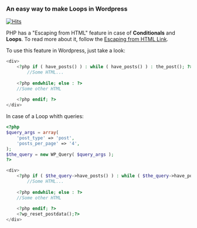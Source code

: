 ### An easy way to make Loops in Wordpress
[![Hits](https://hits.seeyoufarm.com/api/count/incr/badge.svg?url=https%3A%2F%2Fgithub.com%2FZagaz%2Fwordpress-file-path&count_bg=%234970A0&title_bg=%23555555&icon=wordpress.svg&icon_color=%23E7E7E7&title=Visits&edge_flat=false)](https://hits.seeyoufarm.com)

PHP has a "Escaping from HTML" feature in case of **Conditionals** and **Loops**. To read more about it, follow the [Escaping from HTML Link](https://www.php.net/manual/en/language.basic-syntax.phpmode.php "Escaping from HTML Link"). 

To use this feature in Wordpress, just take a look:

```php
<div>
	<?php if ( have_posts() ) : while ( have_posts() ) : the_post(); ?>
		//Some HTML...
	
	<?php endwhile; else : ?>
	//Some other HTML 
	
	<?php endif; ?>
</div>
```
In case of a Loop whith queries:

```php
<?php
$query_args = array(
	'post_type' => 'post',
	'posts_per_page' => '4',
);
$the_query = new WP_Query( $query_args );
?>

<div>
	<?php if ( $the_query->have_posts() ) : while ( $the_query->have_posts() ) : $the_query->the_post(); ?>
		//Some HTML...
	
	<?php endwhile; else : ?>
	//Some other HTML 
	
	<?php endif; ?>
	<?wp_reset_postdata();?>
</div>
```





